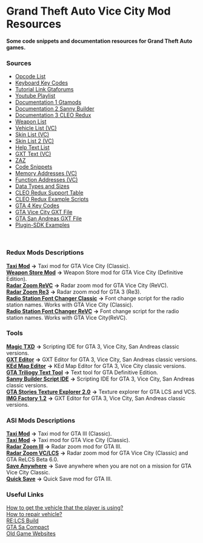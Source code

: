 # Grand Theft Auto Vice City Mod Resources
__Some code snippets and documentation resources for Grand Theft Auto games.__

### Sources
- [Opcode List](https://gtamods.com/wiki/List_of_opcodes)
- [Keyboard Key Codes](https://docs.microsoft.com/en-gb/windows/win32/inputdev/virtual-key-codes?redirectedfrom=MSDN)
- [Tutorial Link Gtaforums](https://gtaforums.com/topic/480446-iii-coding-directory/)
- [Youtube Playlist](https://www.youtube.com/playlist?list=PL34fQ24a1TlEbGbWkvVL4Xl8Zh20lxnOl)
- [Documentation 1 Gtamods](https://gtamods.com/wiki/Main_Page)
- [Documentation 2 Sanny Builder](https://library.sannybuilder.com/#/)
- [Documentation 3 CLEO Redux](https://re.cleo.li/docs/en/)
- [Weapon List](https://gtamods.com/wiki/Weapon)
- [Vehicle List (VC)](https://gtamods.com/wiki/List_of_vehicles_(VC))
- [Skin List (VC)](http://web.archive.org/web/20221207193849/https://wiki.gtaconnected.com/Resources/GTAVC/PedSkins)
- [Skin List 2 (VC)](http://spaceeinstein.altervista.org/peds_vc.php)
- [Help Text List](https://gtamods.com/wiki/Text)
- [GXT Text (VC)](http://spaceeinstein.altervista.org/gxt/gxt.php?game=VC&lang=EN)
- [ZAZ](http://zazmahall.de/ZAZGTASANATORIUM/CLEO3BASIC.htm)
- [Code Snippets](https://gtamods.com/wiki/Category:Code_Snippets)
- [Memory Addresses (VC)](https://gtamods.com/wiki/Memory_Addresses_(VC))
- [Function Addresses (VC)](https://gtamods.com/wiki/Function_Memory_Addresses_(VC))
- [Data Types and Sizes](https://docs.oracle.com/cd/E19253-01/817-6223/chp-typeopexpr-2/index.html)
- [CLEO Redux Support Table](https://github.com/cleolibrary/CLEO-Redux/wiki/Feature-Support-Matrix)
- [CLEO Redux Example Scripts](https://github.com/cleolibrary/CLEO-Redux/tree/master/examples)
- [GTA 4 Key Codes](https://gtaforums.com/topic/387783-generic-gta-4-documentation/?do=findComment&comment=1059735675)
- [GTA Vice City GXT File](http://public.sannybuilder.com/GXT/old/GTAVC.text)
- [GTA San Andreas GXT File](https://public.sannybuilder.com/GXT/old/GTASA.text)
- [Plugin-SDK Examples](https://github.com/DK22Pac/plugin-sdk/tree/master/examples)
<br/>

### Redux Mods Descriptions
[**Taxi Mod**](https://github.com/yuksel-kadir/Grand-Theft-Auto-Modding-Source/tree/master/MOD%20Taxi%20Mod%20(GTA%20VC%20Classic)) **->** Taxi mod for GTA Vice City (Classic).<br/>
[**Weapon Store Mod**](https://github.com/yuksel-kadir/Grand-Theft-Auto-Modding-Source/tree/master/VC_DE_MOD_Weapon%20Store%20Mod%20(Definitive)) **->** Weapon Store mod for GTA Vice City (Definitive Edition).<br/>
[**Radar Zoom ReVC**](https://github.com/yuksel-kadir/Grand-Theft-Auto-Modding-Source/tree/master/MOD%20Radar%20Zoom%20(GTA%20ReVC)) **->** Radar zoom mod for GTA Vice City (ReVC). <br/>
[**Radar Zoom Re3**](https://github.com/yuksel-kadir/Grand-Theft-Auto-Modding-Source/tree/master/MOD%20Radar%20Zoom%20(GTA%20Re3)) **->** Radar zoom mod for GTA 3 (Re3). <br/>
[**Radio Station Font Changer Classic**](https://github.com/yuksel-kadir/Grand-Theft-Auto-Modding-Source/tree/master/MOD%20Radio%20Station%20Font%20Changer%20(GTA%20VC%20Classic)) **->** Font change script for the radio station names. Works with GTA Vice City (Classic).<br/>
[**Radio Station Font Changer ReVC**](https://github.com/yuksel-kadir/Grand-Theft-Auto-Modding-Source/tree/master/MOD%20Radio%20Station%20Font%20Changer%20(GTA%20ReVC)) **->** Font change script for the radio station names. Works with GTA Vice City(ReVC).
<br/>

### Tools
[**Magic TXD**](https://gtaforums.com/topic/851436-relopensrc-magictxd/) **->** Scripting IDE for GTA 3, Vice City, San Andreas classic versions.<br/>
[**GXT Editor**](http://web.archive.org/web/20070102011246/http://zverik.rbcmail.ru/gxtedit13.zip) **->** GXT Editor for GTA 3, Vice City, San Andreas classic versions.<br/>
[**KEd Map Editor**](https://www.gtagarage.com/mods/show.php?id=8322) **->** KEd Map Editor for GTA 3, Vice City classic versions.<br/>
[**GTA Triliogy Text Tool**](https://gtaforums.com/topic/977646-gtasade-localization-modding-guide/) **->** Text tool for GTA Definitive Edition.<br/>
[**Sanny Builder Script IDE**](https://sannybuilder.com/index.html) **->** Scripting IDE for GTA 3, Vice City, San Andreas classic versions.<br/>
[**GTA Stories Texture Explorer 2.0**](https://libertycity.net/files/gta-vice-city-stories/57785-gta-stories-texture-explorer-2.0.html) **->** Texture explorer for GTA LCS and VCS.<br/>
[**IMG Factory 1.2**](https://libertycity.net/files/gta-vice-city/102592-img-factory-1.2.html) **->** GXT Editor for GTA 3, Vice City, San Andreas classic versions.<br/>

### ASI Mods Descriptions
[**Taxi Mod**](https://github.com/yuksel-kadir/Grand-Theft-Auto-Modding-Source/tree/master/ASI%20MOD%20Taxi%20Mod%20(GTA%20III%20Classic)) **->** Taxi mod for GTA III (Classic).<br/>
[**Taxi Mod**](https://github.com/yuksel-kadir/Grand-Theft-Auto-Modding-Source/tree/master/ASI%20MOD%20Taxi%20Mod%20(GTA%20VC%20Classic)) **->** Taxi mod for GTA Vice City (Classic).<br/>
[**Radar Zoom III**](https://github.com/yuksel-kadir/Grand-Theft-Auto-Modding-Source/tree/master/ASI%20MOD%20Radar%20Zoom%20(GTA%20III%20Classic)) **->** Radar zoom mod for GTA III.<br/>
[**Radar Zoom VC/LCS**](https://github.com/yuksel-kadir/Grand-Theft-Auto-Modding-Source/tree/master/ASI%20MOD%20Radar%20Zoom%20(GTA%20VC%20Classic%20-%20GTA%20ReLCS)) **->** Radar zoom mod for GTA Vice City (Classic) and GTA ReLCS Beta 6.0. <br/>
[**Save Anywhere**](https://github.com/yuksel-kadir/Grand-Theft-Auto-Modding-Source/tree/master/ASI%20MOD%20Save%20Anywhere%20(GTA%20VC%20Classic)) **->** Save anywhere when you are not on a mission for GTA Vice City Classic.<br/>
[**Quick Save**](https://github.com/yuksel-kadir/Grand-Theft-Auto-Modding-Source/tree/master/ASI%20MOD%20Quick%20Save%20(GTA%20III%20Classic)) **->** Quick Save mod for GTA III.
<br/>

### Useful Links
[How to get the vehicle that the player is using?](https://gtaforums.com/topic/975946-fast-question-what-is-the-opcode-to-see-what-player-is-using/)<br/>
[How to repair vehicle?](https://gtamods.com/wiki/0A30)<br/>
[RE:LCS Build](https://drive.google.com/file/d/10SVHpIbHvGF8sLJjcORNejCt3SZp99ua/view?usp=sharing)<br/>
[GTA Sa Compact](https://web.archive.org/web/20221130223910/https://github.com/codenulls/gta-reversed/files/6949371/gta_sa.zip)<br/>
[Old Game Websites](https://museum.rockstarnexus.com/)
<!--
### Some Useful Opcode Descriptions
[**0ADC**: Check if the player has typed a specified text.](https://gtamods.com/wiki/0ADC)<br/>
[**03E5**: Print help message on the left corner of the screen.](https://gtamods.com/wiki/03E5)<br/>
[**0222**: Set player health to some value.](https://gtamods.com/wiki/List_of_opcodes)<br/>
[**035E**: Add armour to player.](https://gtamods.com/wiki/List_of_opcodes)<br/>
[**0000**: 0000 is often put at the beginning of CLEO scripts to avoid jump-at-zero-offset bug.](https://gtamods.com/wiki/0000)<br/>
[**0ACA**: This CLEO opcode prints a custom help message.](https://gtamods.com/wiki/0ACA)<br/>
[**0109**: This opcode adds the integer value to the player's current amount of money. A negative value subtracts the player's money.](https://gtamods.com/wiki/0109)<br/>
[**010D**: This sets the player's current wanted level from 0 to 6. It will not exceed the maximum wanted level set by opcode 01F0. Negative values have no effect while values higher than six will not exceed six.](https://gtamods.com/wiki/010D)<br/>
[**01B2**: Gives the weapon to the **CHARACTER**.](https://gtamods.com/wiki/01B2)<br/>
[**01B1**: Gives the weapon to the **PLAYER**.](https://gtamods.com/wiki/01B1)<br/>
[**0247**: Request a model.](https://gtamods.com/wiki/0247)<br/>
[**0248**: Check if the requested model is loaded.](https://gtamods.com/wiki/0248)<br/>
[**04C4**: This opcode stores a point offset from the character's position. The coordinates it stores are dependent on the direction the character is facing.](https://gtamods.com/wiki/04C4)<br/>
[**0ADD**: Spawns a vehicle of the specified model like a cheat.](https://gtamods.com/wiki/0ADD)<br/>
[**02AC**: Sets the proofs of the vehicle.](https://gtamods.com/wiki/02AC)<br/>
**053F**: Sets tires vulnerability (0 = off).<br/>
**055E**: Sets player's max health.<br/>
<br/>
-->

<!--
### Script Descriptions
[**HESOYAM Script**](https://github.com/WastedHymn/Grand-Theft-Auto-Vice-City-Scripts/blob/master/hesoyamscript.txt) **->** Player can get $250.000, full health and armour, by typing "HESOYAM" just like in GTA San Andreas.<br/>
[**Save Game Script**](https://github.com/WastedHymn/Grand-Theft-Auto-Vice-City-Scripts/blob/master/savegamescript.txt) **->** Player can save the game *any time* and *anywhere* in Vice City when a mission is not active.<br/>
[**Weapon Script**](https://github.com/WastedHymn/Grand-Theft-Auto-Vice-City-Scripts/blob/master/weaponscript.txt) **->** Player can get a set of weapons by typing "GUNSGUNSGUNS".<br/>
[**Vehicle Spawner**](https://github.com/WastedHymn/Grand-Theft-Auto-Vice-City-Scripts/blob/master/vehiclespawnerscript.txt) **->** Type the name of the vehicle and it will spawn in front of you! (This Script doesn't include all of the vehicles in the [vehicle list](https://gtamods.com/wiki/List_of_vehicles_(VC)) so you if you want to spawn a vehicle that didn't include in the script, you have to modify the script and compile it with [Sanny Builder](https://sannybuilder.com/index.html).)<br/>
[**AEZAKMI Script**](https://github.com/WastedHymn/Grand-Theft-Auto-Vice-City-Scripts/blob/master/aezakmiscript.txt) **->** This script behaves just like the AEZAKMI cheat in GTA San Andreas. When AEZAKMI is typed, the cops no longer chase the player and respond to all criminal activity. If the player types the cheat again then the cops behaviour will be restored and they response all the crime activity.<br/>
<br/>
-->
